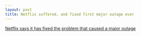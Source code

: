```yaml
---
layout: post
title: Netflix suffered, and fixed first major outage ever
---
```


[Netflix says it has fixed the problem that caused a major outage](https://www.cnbc.com/2018/06/12/netflix-down-streaming-service-says-it-fixed-problem-that-caused-outage.html)
